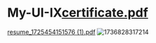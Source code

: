 # My-UI-IX[certificate.pdf](https://github.com/user-attachments/files/18406253/certificate.pdf)
[resume_1725454151576 (1).pdf](https://github.com/user-attachments/files/18406246/resume_1725454151576.1.pdf)
![1736828317214](https://github.com/user-attachments/assets/67cd95aa-8c12-4817-aaf7-215fedb1c497)
